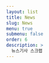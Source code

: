 ```yaml
---
layout: list
title: News
slug: News
menu: true
submenu: false
order: 6
description: >
  뉴스기사 스크랩
---
```

